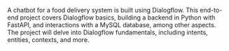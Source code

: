 A chatbot for a food delivery system is built using Dialogflow. This end-to-end project covers Dialogflow basics, building a backend in Python with FastAPI, and interactions with a MySQL database, among other aspects. The project will delve into Dialogflow fundamentals, including intents, entities, contexts, and more.
